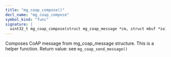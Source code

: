 ```yaml
---
title: "mg_coap_compose()"
decl_name: "mg_coap_compose"
symbol_kind: "func"
signature: |
  uint32_t mg_coap_compose(struct mg_coap_message *cm, struct mbuf *io);
---
```


Composes CoAP message from mg_coap_message structure.
This is a helper function.
Return value: see `mg_coap_send_message()` 

